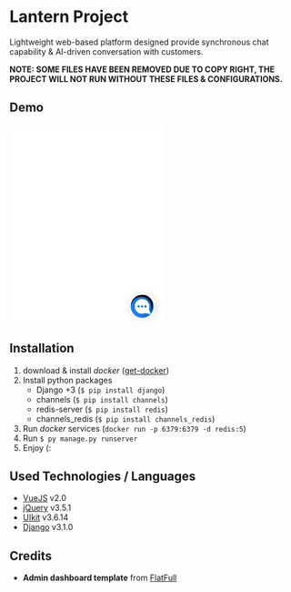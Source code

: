 # Lantern Project
Lightweight web-based platform designed provide synchronous chat capability &amp; AI-driven conversation with customers.

**NOTE: SOME FILES HAVE BEEN REMOVED DUE TO COPY RIGHT, THE PROJECT WILL NOT RUN WITHOUT THESE FILES & CONFIGURATIONS.**

## Demo
![gif](https://github.com/keivanipchihagh/Lantern-Project/blob/main/README%20files/gif-1.gif)


## Installation
1. download & install *docker* ([get-docker](https://docs.docker.com/get-docker/))
2. Install python packages
	- Django +3 (```$ pip install django```)
	- channels (```$ pip install channels```)
 	- redis-server (```$ pip install redis```)
 	- channels_redis (```$ pip install channels_redis```)
3. Run *docker* services (```docker run -p 6379:6379 -d redis:5```)
4. Run ```$ py manage.py runserver ```
5. Enjoy (:

## Used Technologies / Languages
- [VueJS](www.vuejs.org) v2.0
- [jQuery](www.jquery.com) v3.5.1
- [UIkit](www.getuikit.com) v3.6.14
- [Django](www.djangoproject.com) v3.1.0

## Credits
- **Admin dashboard template** from [FlatFull](https://flatfull.com)
